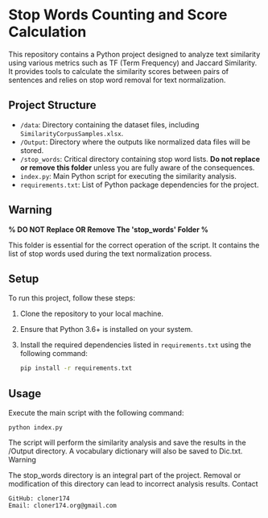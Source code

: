 # Stop Words Counting and Score Calculation

This repository contains a Python project designed to analyze text similarity using various metrics such as TF (Term Frequency) and Jaccard Similarity. It provides tools to calculate the similarity scores between pairs of sentences and relies on stop word removal for text normalization.

## Project Structure

- `/data`: Directory containing the dataset files, including `SimilarityCorpusSamples.xlsx`.
- `/Output`: Directory where the outputs like normalized data files will be stored.
- `/stop_words`: Critical directory containing stop word lists. **Do not replace or remove this folder** unless you are fully aware of the consequences.
- `index.py`: Main Python script for executing the similarity analysis.
- `requirements.txt`: List of Python package dependencies for the project.


## Warning

**% DO NOT Replace OR Remove The 'stop_words' Folder %**

This folder is essential for the correct operation of the script. It contains the list of stop words used during the text normalization process.


## Setup

To run this project, follow these steps:

1. Clone the repository to your local machine.
2. Ensure that Python 3.6+ is installed on your system.
3. Install the required dependencies listed in `requirements.txt` using the following command:
   
   ```bash
   pip install -r requirements.txt

## Usage

Execute the main script with the following command:

    python index.py

The script will perform the similarity analysis and save the results in the /Output directory. A vocabulary dictionary will also be saved to Dic.txt.
Warning

The stop_words directory is an integral part of the project. Removal or modification of this directory can lead to incorrect analysis results.
Contact

    GitHub: cloner174
    Email: cloner174.org@gmail.com
